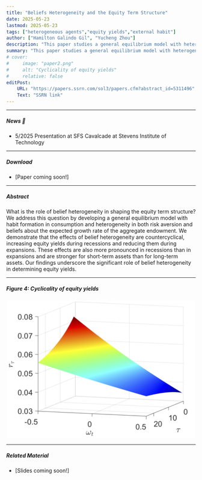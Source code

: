```yaml
---
title: "Beliefs Heterogeneity and the Equity Term Structure" 
date: 2025-05-23
lastmod: 2025-05-23
tags: ["heterogeneous agents","equity yields","external habit"]
author: ["Hamilton Galindo Gil", "Yucheng Zhou"]
description: "This paper studies a general equilibrium model with heterogeneity in both risk aversion and beliefs about the expected growth rate of the aggregate endowment." 
summary: "This paper studies a general equilibrium model with heterogeneity in both risk aversion and beliefs about the expected growth rate of the aggregate endowment." 
# cover:
#     image: "paper2.png"
#     alt: "Cyclicality of equity yields"
#     relative: false
editPost:
    URL: "https://papers.ssrn.com/sol3/papers.cfm?abstract_id=5311496"
    Text: "SSRN link"
---
```


---


##### News 📣

+ 5/2025 Presentation at SFS Cavalcade at Stevens Institute of Technology  <br>


---

##### Download

+ [Paper coming soon!]

---

##### Abstract

What is the role of belief heterogeneity in shaping the equity term structure? We address this question by developing a general equilibrium model with habit formation in consumption and heterogeneity in both risk aversion and beliefs about the expected growth rate of the aggregate endowment. We demonstrate that the effects of belief heterogeneity are countercyclical, increasing equity yields during recessions and reducing them during expansions. These effects are also more pronounced in recessions than in expansions and are stronger for short-term assets than for long-term assets. Our findings underscore the significant role of belief heterogeneity in determining equity yields.

---

##### Figure 4: Cyclicality of equity yields

![](paper2.png)

---

<!-- ##### Citation

Prinzel, Florianus, and Moritz-Maria von Igelfeld. 2004. "The Finer Points of Sausage Dogs." *Journal of Canine Science* 43 (2): 89–109. http://www.alexandermccallsmith.com/book/the-finer-points-of-sausage-dogs.

--- -->

##### Related Material

+ [Slides coming soon!]